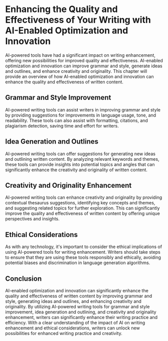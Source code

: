 Enhancing the Quality and Effectiveness of Your Writing with AI-Enabled Optimization and Innovation
=======================================================================================================================================================

AI-powered tools have had a significant impact on writing enhancement, offering new possibilities for improved quality and effectiveness. AI-enabled optimization and innovation can improve grammar and style, generate ideas and outlines, and enhance creativity and originality. This chapter will provide an overview of how AI-enabled optimization and innovation can enhance the quality and effectiveness of written content.

Grammar and Style Improvement
-----------------------------

AI-powered writing tools can assist writers in improving grammar and style by providing suggestions for improvements in language usage, tone, and readability. These tools can also assist with formatting, citations, and plagiarism detection, saving time and effort for writers.

Idea Generation and Outlines
----------------------------

AI-powered writing tools can offer suggestions for generating new ideas and outlining written content. By analyzing relevant keywords and themes, these tools can provide insights into potential topics and angles that can significantly enhance the creativity and originality of written content.

Creativity and Originality Enhancement
--------------------------------------

AI-powered writing tools can enhance creativity and originality by providing contextual thesaurus suggestions, identifying key concepts and themes, and suggesting related topics for further exploration. This can significantly improve the quality and effectiveness of written content by offering unique perspectives and insights.

Ethical Considerations
----------------------

As with any technology, it's important to consider the ethical implications of using AI-powered tools for writing enhancement. Writers should take steps to ensure that they are using these tools responsibly and ethically, avoiding potential biases and discrimination in language generation algorithms.

Conclusion
----------

AI-enabled optimization and innovation can significantly enhance the quality and effectiveness of written content by improving grammar and style, generating ideas and outlines, and enhancing creativity and originality. By utilizing AI-powered writing tools for grammar and style improvement, idea generation and outlining, and creativity and originality enhancement, writers can significantly enhance their writing practice and efficiency. With a clear understanding of the impact of AI on writing enhancement and ethical considerations, writers can unlock new possibilities for enhanced writing practice and creativity.
